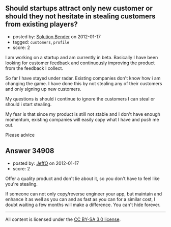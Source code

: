 ## Should startups attract only new customer or should they not hesitate in stealing customers from existing players?

- posted by: [Solution Bender](https://stackexchange.com/users/-1/15675-solution-bender) on 2012-01-17
- tagged: `customers`, `profile`
- score: 2

I am working on a startup and am currently in beta. Basically I have been looking for customer feedback and continuously improving the product from the feedback I collect. 

So far I have stayed under radar. Existing companies don't know how i am changing the game. I have done this by not stealing any of their customers and only signing up new customers.

My questions is should i continue to ignore the customers I can steal or should i start stealing. 

My fear is that since my product is still not stable and I don't have enough momentum, existing companies will easily copy what I have and push me out.

Please advice


## Answer 34908

- posted by: [JeffO](https://stackexchange.com/users/-1/1796-jeffo) on 2012-01-17
- score: 2

Offer a quality product and don't lie about it, so you don't have to feel like you're stealing. 

If someone can not only copy/reverse engineer your app, but maintain and enhance it as well as you can and as fast as you can for a similar cost, I doubt waiting a few months will make a difference. You can't hide forever.



---

All content is licensed under the [CC BY-SA 3.0 license](https://creativecommons.org/licenses/by-sa/3.0/).
